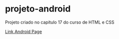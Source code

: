 # projeto-android
Projeto criado no capítulo 17 do curso de HTML e CSS

<a href="https://malrizio.github.io/projeto-android/"> Link Android Page</a>
